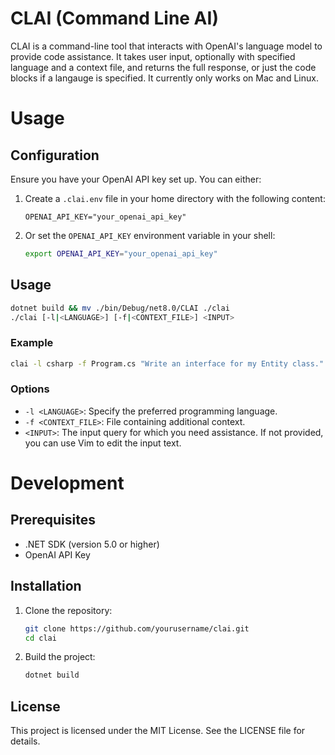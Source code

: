 # CLAI (Command Line AI)

CLAI is a command-line tool that interacts with OpenAI's language model to provide code assistance. It takes user input, optionally with specified language and a context file, and returns the full response, or just the code blocks if a langauge is specified. It currently only works on Mac and Linux.

# Usage
## Configuration

Ensure you have your OpenAI API key set up. You can either:

1. Create a `.clai.env` file in your home directory with the following content:

    ```
    OPENAI_API_KEY="your_openai_api_key"
    ```

2. Or set the `OPENAI_API_KEY` environment variable in your shell:

    ```sh
    export OPENAI_API_KEY="your_openai_api_key"
    ```

## Usage

```sh
dotnet build && mv ./bin/Debug/net8.0/CLAI ./clai
./clai [-l|<LANGUAGE>] [-f|<CONTEXT_FILE>] <INPUT>
```

### Example

```sh
clai -l csharp -f Program.cs "Write an interface for my Entity class."
```

### Options

- `-l <LANGUAGE>`: Specify the preferred programming language.
- `-f <CONTEXT_FILE>`: File containing additional context.
- `<INPUT>`: The input query for which you need assistance. If not provided, you can use Vim to edit the input text.

# Development
## Prerequisites

- .NET SDK (version 5.0 or higher)
- OpenAI API Key

## Installation

1. Clone the repository:

    ```sh
    git clone https://github.com/yourusername/clai.git
    cd clai
    ```

2. Build the project:

    ```sh
    dotnet build
    ```

## License

This project is licensed under the MIT License. See the LICENSE file for details.